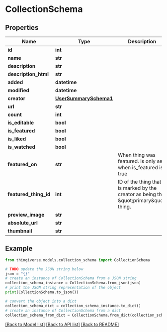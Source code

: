 # CollectionSchema


## Properties

Name | Type | Description | Notes
------------ | ------------- | ------------- | -------------
**id** | **int** |  | 
**name** | **str** |  | 
**description** | **str** |  | 
**description_html** | **str** |  | [optional] 
**added** | **datetime** |  | 
**modified** | **datetime** |  | 
**creator** | [**UserSummarySchema1**](UserSummarySchema1.md) |  | 
**url** | **str** |  | 
**count** | **int** |  | 
**is_editable** | **bool** |  | 
**is_featured** | **bool** |  | 
**is_liked** | **bool** |  | [optional] 
**is_watched** | **bool** |  | 
**featured_on** | **str** | When thing was featured. Is only set when is_featured is true | [optional] 
**featured_thing_id** | **int** | ID of the thing that is marked by the creator as being the \&quot;primary\&quot; thing. | 
**preview_image** | **str** |  | 
**absolute_url** | **str** |  | 
**thumbnail** | **str** |  | 

## Example

```python
from thingiverse.models.collection_schema import CollectionSchema

# TODO update the JSON string below
json = "{}"
# create an instance of CollectionSchema from a JSON string
collection_schema_instance = CollectionSchema.from_json(json)
# print the JSON string representation of the object
print(CollectionSchema.to_json())

# convert the object into a dict
collection_schema_dict = collection_schema_instance.to_dict()
# create an instance of CollectionSchema from a dict
collection_schema_from_dict = CollectionSchema.from_dict(collection_schema_dict)
```
[[Back to Model list]](../README.md#documentation-for-models) [[Back to API list]](../README.md#documentation-for-api-endpoints) [[Back to README]](../README.md)


